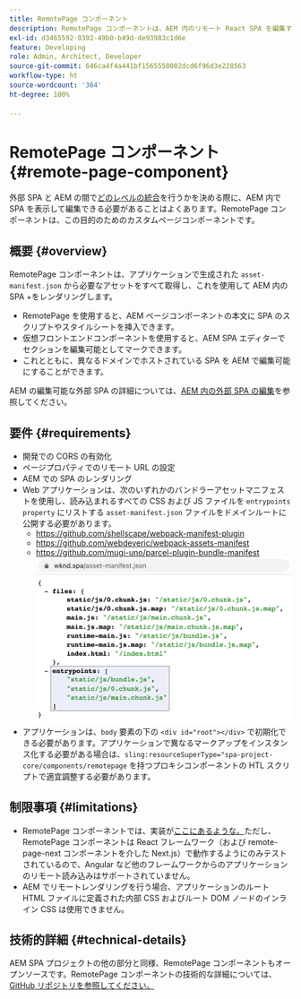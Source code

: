 ```yaml
---
title: RemotePage コンポーネント
description: RemotePage コンポーネントは、AEM 内のリモート React SPA を編集するためのカスタムページコンポーネントです。
exl-id: d3465592-0392-49b0-b49d-de93983c1d6e
feature: Developing
role: Admin, Architect, Developer
source-git-commit: 646ca4f4a441bf1565558002dcd6f96d3e228563
workflow-type: ht
source-wordcount: '364'
ht-degree: 100%

---
```


# RemotePage コンポーネント {#remote-page-component}

外部 SPA と AEM の間で[どのレベルの統合](/help/implementing/developing/headful-headless.md)を行うかを決める際に、AEM 内で SPA を表示して編集できる必要があることはよくあります。RemotePage コンポーネントは、この目的のためのカスタムページコンポーネントです。

## 概要 {#overview}

RemotePage コンポーネントは、アプリケーションで生成された `asset-manifest.json` から必要なアセットをすべて取得し、これを使用して AEM 内の SPA +をレンダリングします。

* RemotePage を使用すると、AEM ページコンポーネントの本文に SPA のスクリプトやスタイルシートを挿入できます。
* 仮想フロントエンドコンポーネントを使用すると、AEM SPA エディターでセクションを編集可能としてマークできます。
* これとともに、異なるドメインでホストされている SPA を AEM で編集可能にすることができます。

AEM の編集可能な外部 SPA の詳細については、[AEM 内の外部 SPA の編集](editing-external-spa.md)を参照してください。

## 要件 {#requirements}

* 開発での CORS の有効化
* ページプロパティでのリモート URL の設定
* AEM での SPA のレンダリング
* Web アプリケーションは、次のいずれかのバンドラーアセットマニフェストを使用し、読み込まれるすべての CSS および JS ファイルを `entrypoints property` にリストする `asset-manifest.json` ファイルをドメインルートに公開する必要があります。
   * https://github.com/shellscape/webpack-manifest-plugin
   * https://github.com/webdeveric/webpack-assets-manifest
   * https://github.com/mugi-uno/parcel-plugin-bundle-manifest
     ![entrypoints プロパティの例](assets/asset-manifest-entrypoints.png)
* アプリケーションは、`body` 要素の下の `<div id="root"></div>` で初期化できる必要があります。アプリケーションで異なるマークアップをインスタンス化する必要がある場合は、`sling:resourceSuperType="spa-project-core/components/remotepage` を持つプロキシコンポーネントの HTL スクリプトで適宜調整する必要があります。

## 制限事項 {#limitations}

* RemotePage コンポーネントでは、実装が[ここにあるような。](https://github.com/shellscape/webpack-manifest-plugin)ただし、RemotePage コンポーネントは React フレームワーク（および remote-page-next コンポーネントを介した Next.js）で動作するようにのみテストされているので、Angular など他のフレームワークからのアプリケーションのリモート読み込みはサポートされていません。
* AEM でリモートレンダリングを行う場合、アプリケーションのルート HTML ファイルに定義された内部 CSS およびルート DOM ノードのインライン CSS は使用できません。

## 技術的詳細 {#technical-details}

AEM SPA プロジェクトの他の部分と同様、RemotePage コンポーネントもオープンソースです。RemotePage コンポーネントの技術的な詳細については、[GitHub リポジトリを参照してください。](https://github.com/adobe/aem-spa-project-core/tree/master/ui.apps/src/main/content/jcr_root/apps/spa-project-core/components/remotepage)
